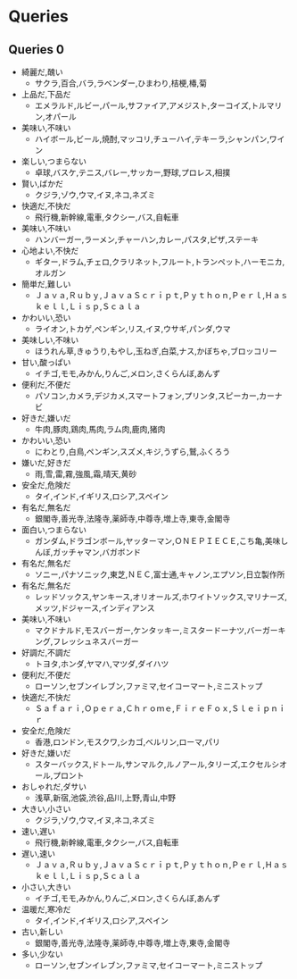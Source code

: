 # Queries
## Queries 0
- 綺麗だ,醜い
    - サクラ,百合,バラ,ラベンダー,ひまわり,桔梗,椿,菊
- 上品だ,下品だ
    - エメラルド,ルビー,パール,サファイア,アメジスト,ターコイズ,トルマリン,オパール
- 美味い,不味い
    - ハイボール,ビール,焼酎,マッコリ,チューハイ,テキーラ,シャンパン,ワイン
- 楽しい,つまらない
    - 卓球,バスケ,テニス,バレー,サッカー,野球,プロレス,相撲
- 賢い,ばかだ
    - クジラ,ゾウ,ウマ,イヌ,ネコ,ネズミ
- 快適だ,不快だ
    - 飛行機,新幹線,電車,タクシー,バス,自転車
- 美味い,不味い
    - ハンバーガー,ラーメン,チャーハン,カレー,パスタ,ピザ,ステーキ
- 心地よい,不快だ
    - ギター,ドラム,チェロ,クラリネット,フルート,トランペット,ハーモニカ,オルガン
- 簡単だ,難しい
    - Ｊａｖａ,Ｒｕｂｙ,ＪａｖａＳｃｒｉｐｔ,Ｐｙｔｈｏｎ,Ｐｅｒｌ,Ｈａｓｋｅｌｌ,Ｌｉｓｐ,Ｓｃａｌａ
- かわいい,恐い
    - ライオン,トカゲ,ペンギン,リス,イヌ,ウサギ,パンダ,ウマ
- 美味しい,不味い
    - ほうれん草,きゅうり,もやし,玉ねぎ,白菜,ナス,かぼちゃ,ブロッコリー
- 甘い,酸っぱい
    - イチゴ,モモ,みかん,りんご,メロン,さくらんぼ,あんず
- 便利だ,不便だ
    - パソコン,カメラ,デジカメ,スマートフォン,プリンタ,スピーカー,カーナビ
- 好きだ,嫌いだ
    - 牛肉,豚肉,鶏肉,馬肉,ラム肉,鹿肉,猪肉
- かわいい,恐い
    - にわとり,白鳥,ペンギン,スズメ,キジ,うずら,鷲,ふくろう
- 嫌いだ,好きだ
    - 雨,雪,雷,霧,強風,霜,晴天,黄砂
- 安全だ,危険だ
    - タイ,インド,イギリス,ロシア,スペイン
- 有名だ,無名だ
    - 銀閣寺,善光寺,法隆寺,薬師寺,中尊寺,増上寺,東寺,金閣寺
- 面白い,つまらない
    - ガンダム,ドラゴンボール,ヤッターマン,ＯＮＥＰＩＥＣＥ,こち亀,美味しんぼ,ガッチャマン,バガボンド
- 有名だ,無名だ
    - ソニー,パナソニック,東芝,ＮＥＣ,富士通,キャノン,エプソン,日立製作所
- 有名だ,無名だ
    - レッドソックス,ヤンキース,オリオールズ,ホワイトソックス,マリナーズ,メッツ,ドジャース,インディアンス
- 美味い,不味い
    - マクドナルド,モスバーガー,ケンタッキー,ミスタードーナツ,バーガーキング,フレッシュネスバーガー
- 好調だ,不調だ
    - トヨタ,ホンダ,ヤマハ,マツダ,ダイハツ
- 便利だ,不便だ
    - ローソン,セブンイレブン,ファミマ,セイコーマート,ミニストップ
- 快適だ,不快だ
    - Ｓａｆａｒｉ,Ｏｐｅｒａ,Ｃｈｒｏｍｅ,ＦｉｒｅＦｏｘ,Ｓｌｅｉｐｎｉｒ
- 安全だ,危険だ
    - 香港,ロンドン,モスクワ,シカゴ,ベルリン,ローマ,パリ
- 好きだ,嫌いだ
    - スターバックス,ドトール,サンマルク,ルノアール,タリーズ,エクセルシオール,プロント
- おしゃれだ,ダサい
    - 浅草,新宿,池袋,渋谷,品川,上野,青山,中野
- 大きい,小さい
    - クジラ,ゾウ,ウマ,イヌ,ネコ,ネズミ
- 速い,遅い
    - 飛行機,新幹線,電車,タクシー,バス,自転車
- 遅い,速い
    - Ｊａｖａ,Ｒｕｂｙ,ＪａｖａＳｃｒｉｐｔ,Ｐｙｔｈｏｎ,Ｐｅｒｌ,Ｈａｓｋｅｌｌ,Ｌｉｓｐ,Ｓｃａｌａ
- 小さい,大きい
    - イチゴ,モモ,みかん,りんご,メロン,さくらんぼ,あんず
- 温暖だ,寒冷だ
    - タイ,インド,イギリス,ロシア,スペイン
- 古い,新しい
    - 銀閣寺,善光寺,法隆寺,薬師寺,中尊寺,増上寺,東寺,金閣寺
- 多い,少ない
    - ローソン,セブンイレブン,ファミマ,セイコーマート,ミニストップ
